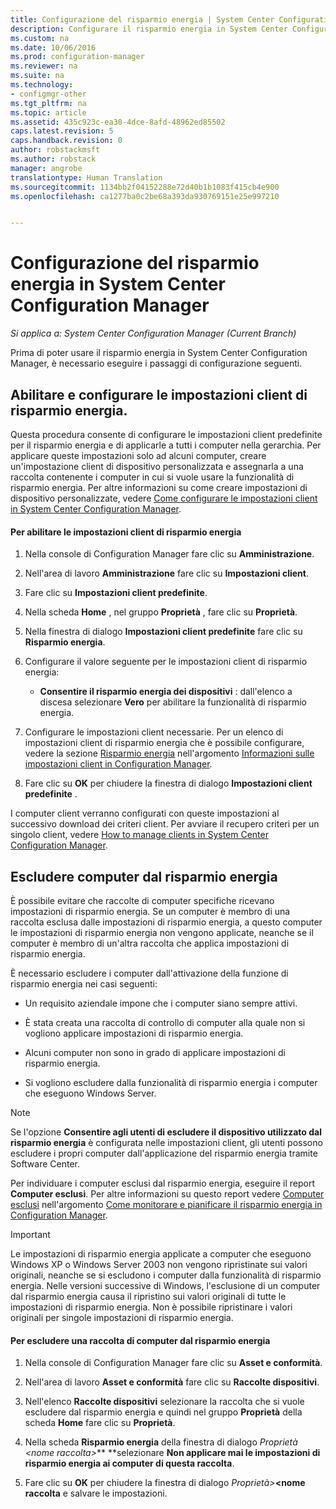 ```yaml
---
title: Configurazione del risparmio energia | System Center Configuration Manager
description: Configurare il risparmio energia in System Center Configuration Manager.
ms.custom: na
ms.date: 10/06/2016
ms.prod: configuration-manager
ms.reviewer: na
ms.suite: na
ms.technology:
- configmgr-other
ms.tgt_pltfrm: na
ms.topic: article
ms.assetid: 435c923c-ea30-4dce-8afd-48962ed85502
caps.latest.revision: 5
caps.handback.revision: 0
author: robstackmsft
ms.author: robstack
manager: angrobe
translationtype: Human Translation
ms.sourcegitcommit: 1134bb2f04152288e72d40b1b1083f415cb4e900
ms.openlocfilehash: ca1277ba0c2be68a393da930769151e25e997210


---
```

# <a name="configuring-power-management-in-system-center-configuration-manager"></a>Configurazione del risparmio energia in System Center Configuration Manager

*Si applica a: System Center Configuration Manager (Current Branch)*

Prima di poter usare il risparmio energia in System Center Configuration Manager, è necessario eseguire i passaggi di configurazione seguenti.  

## <a name="enable-and-configure-power-management-client-settings"></a>Abilitare e configurare le impostazioni client di risparmio energia.  
 Questa procedura consente di configurare le impostazioni client predefinite per il risparmio energia e di applicarle a tutti i computer nella gerarchia. Per applicare queste impostazioni solo ad alcuni computer, creare un'impostazione client di dispositivo personalizzata e assegnarla a una raccolta contenente i computer in cui si vuole usare la funzionalità di risparmio energia. Per altre informazioni su come creare impostazioni di dispositivo personalizzate, vedere [Come configurare le impostazioni client in System Center Configuration Manager](../../../../core/clients/deploy/configure-client-settings.md).  

#### <a name="to-enable-power-management-and-configure-client-settings"></a>Per abilitare le impostazioni client di risparmio energia  

1.  Nella console di Configuration Manager fare clic su **Amministrazione**.  

2.  Nell'area di lavoro **Amministrazione** fare clic su **Impostazioni client**.  

3.  Fare clic su **Impostazioni client predefinite**.  

4.  Nella scheda **Home** , nel gruppo **Proprietà** , fare clic su **Proprietà**.  

5.  Nella finestra di dialogo **Impostazioni client predefinite** fare clic su **Risparmio energia**.  

6.  Configurare il valore seguente per le impostazioni client di risparmio energia:  

    -   **Consentire il risparmio energia dei dispositivi** : dall'elenco a discesa selezionare **Vero** per abilitare la funzionalità di risparmio energia.  

7.  Configurare le impostazioni client necessarie. Per un elenco di impostazioni client di risparmio energia che è possibile configurare, vedere la sezione [Risparmio energia](../../../../core/clients/deploy/about-client-settings.md#BKMK_PowMgmtDeviceSettings) nell'argomento [Informazioni sulle impostazioni client in Configuration Manager](../../../../core/clients/deploy/about-client-settings.md).  

8.  Fare clic su **OK** per chiudere la finestra di dialogo **Impostazioni client predefinite** .  

 I computer client verranno configurati con queste impostazioni al successivo download dei criteri client. Per avviare il recupero criteri per un singolo client, vedere [How to manage clients in System Center Configuration Manager](../../../../core/clients/manage/manage-clients.md).  

## <a name="exclude-computers-from-power-management"></a>Escludere computer dal risparmio energia  
 È possibile evitare che raccolte di computer specifiche ricevano impostazioni di risparmio energia. Se un computer è membro di una raccolta esclusa dalle impostazioni di risparmio energia, a questo computer le impostazioni di risparmio energia non vengono applicate, neanche se il computer è membro di un'altra raccolta che applica impostazioni di risparmio energia.  

 È necessario escludere i computer dall'attivazione della funzione di risparmio energia nei casi seguenti:  

-   Un requisito aziendale impone che i computer siano sempre attivi.  

-   È stata creata una raccolta di controllo di computer alla quale non si vogliono applicare impostazioni di risparmio energia.  

-   Alcuni computer non sono in grado di applicare impostazioni di risparmio energia.  

-   Si vogliono escludere dalla funzionalità di risparmio energia i computer che eseguono Windows Server.  

> [!NOTE]  
>  Se l'opzione **Consentire agli utenti di escludere il dispositivo utilizzato dal risparmio energia** è configurata nelle impostazioni client, gli utenti possono escludere i propri computer dall'applicazione del risparmio energia tramite Software Center.  

 Per individuare i computer esclusi dal risparmio energia, eseguire il report **Computer esclusi**. Per altre informazioni su questo report vedere [Computer esclusi](../../../../core/clients/manage/power/monitor-and-plan-for-power-management.md#BKMK_Excluded) nell'argomento [Come monitorare e pianificare il risparmio energia in Configuration Manager](../../../../core/clients/manage/power/monitor-and-plan-for-power-management.md).  

> [!IMPORTANT]  
>  Le impostazioni di risparmio energia applicate a computer che eseguono Windows XP o Windows Server 2003 non vengono ripristinate sui valori originali, neanche se si escludono i computer dalla funzionalità di risparmio energia. Nelle versioni successive di Windows, l'esclusione di un computer dal risparmio energia causa il ripristino sui valori originali di tutte le impostazioni di risparmio energia. Non è possibile ripristinare i valori originali per singole impostazioni di risparmio energia.  

#### <a name="to-exclude-a-collection-of-computers-from-power-management"></a>Per escludere una raccolta di computer dal risparmio energia  

1.  Nella console di Configuration Manager fare clic su **Asset e conformità**.  

2.  Nell'area di lavoro **Asset e conformità** fare clic su **Raccolte dispositivi**.  

3.  Nell'elenco **Raccolte dispositivi** selezionare la raccolta che si vuole escludere dal risparmio energia e quindi nel gruppo **Proprietà** della scheda **Home** fare clic su **Proprietà**.  

4.  Nella scheda **Risparmio energia** della finestra di dialogo *Proprietà <nome raccolta\>*** **selezionare **Non applicare mai le impostazioni di risparmio energia ai computer di questa raccolta**.  

5.  Fare clic su **OK** per chiudere la finestra di dialogo *Proprietà\>***<nome raccolta** e salvare le impostazioni.  



<!--HONumber=Nov16_HO1-->


